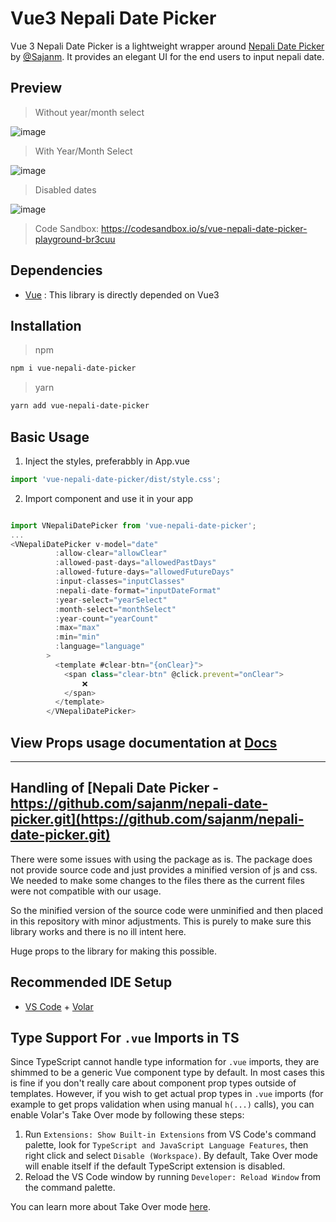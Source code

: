 # Vue3 Nepali Date Picker

Vue 3 Nepali Date Picker is a lightweight wrapper around [Nepali Date Picker](https://github.com/sajanm/nepali-date-picker.git) by [@Sajanm](https://github.com/sajanm). It provides an elegant UI for the end users to input nepali date.

## Preview
> Without year/month select

![image](https://user-images.githubusercontent.com/28915667/184473176-eada754e-1fb5-4247-8425-3a861a3576f4.png)

> With Year/Month Select

![image](https://user-images.githubusercontent.com/28915667/184473214-9868ee4c-0068-4364-a756-5e427981929f.png)

> Disabled dates

![image](https://user-images.githubusercontent.com/28915667/184473243-fc6968d1-a834-4ceb-9d2b-327322f7136f.png)

> Code Sandbox: https://codesandbox.io/s/vue-nepali-date-picker-playground-br3cuu

## Dependencies

- [Vue](https://vuejs.org) : This library is directly depended on Vue3

## Installation

> npm
```bash
npm i vue-nepali-date-picker
```

> yarn
```bash
yarn add vue-nepali-date-picker
```

## Basic Usage
1. Inject the styles, preferabbly in App.vue

```js
import 'vue-nepali-date-picker/dist/style.css';
```
2. Import component and use it in your app
```js

import VNepaliDatePicker from 'vue-nepali-date-picker';
...
<VNepaliDatePicker v-model="date" 
          :allow-clear="allowClear" 
          :allowed-past-days="allowedPastDays" 
          :allowed-future-days="allowedFutureDays" 
          :input-classes="inputClasses"
          :nepali-date-format="inputDateFormat"
          :year-select="yearSelect"
          :month-select="monthSelect"
          :year-count="yearCount"
          :max="max" 
          :min="min"
          :language="language"
        >
          <template #clear-btn="{onClear}">
            <span class="clear-btn" @click.prevent="onClear">
                ❌
            </span>
          </template>
        </VNepaliDatePicker>
```

## View Props usage documentation at [Docs](https://vue-nepali-date-picker.netlify.app/)

------------------------------------------------------------------------------------------------------


## Handling of [Nepali Date Picker - https://github.com/sajanm/nepali-date-picker.git](https://github.com/sajanm/nepali-date-picker.git)

There were some issues with using the package as is. The package does not provide source code and just provides a minified version of js and css. We needed to make some changes to the files there as the current files were not compatible with our usage.

So the minified version of the source code were unminified and then placed in this repository with minor adjustments. This is purely to make sure this library works and there is no ill intent here.

Huge props to the library for making this possible.


## Recommended IDE Setup

- [VS Code](https://code.visualstudio.com/) + [Volar](https://marketplace.visualstudio.com/items?itemName=Vue.volar)

## Type Support For `.vue` Imports in TS

Since TypeScript cannot handle type information for `.vue` imports, they are shimmed to be a generic Vue component type by default. In most cases this is fine if you don't really care about component prop types outside of templates. However, if you wish to get actual prop types in `.vue` imports (for example to get props validation when using manual `h(...)` calls), you can enable Volar's Take Over mode by following these steps:

1. Run `Extensions: Show Built-in Extensions` from VS Code's command palette, look for `TypeScript and JavaScript Language Features`, then right click and select `Disable (Workspace)`. By default, Take Over mode will enable itself if the default TypeScript extension is disabled.
2. Reload the VS Code window by running `Developer: Reload Window` from the command palette.

You can learn more about Take Over mode [here](https://github.com/johnsoncodehk/volar/discussions/471).
